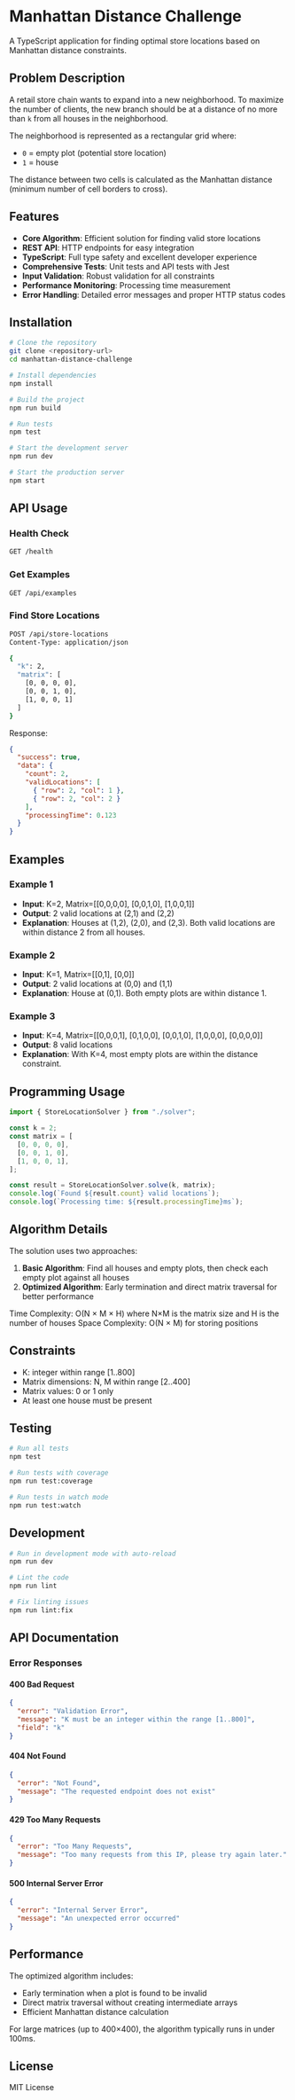 # Manhattan Distance Challenge

A TypeScript application for finding optimal store locations based on Manhattan distance constraints.

## Problem Description

A retail store chain wants to expand into a new neighborhood. To maximize the number of clients, the new branch should be at a distance of no more than `k` from all houses in the neighborhood.

The neighborhood is represented as a rectangular grid where:

- `0` = empty plot (potential store location)
- `1` = house

The distance between two cells is calculated as the Manhattan distance (minimum number of cell borders to cross).

## Features

- **Core Algorithm**: Efficient solution for finding valid store locations
- **REST API**: HTTP endpoints for easy integration
- **TypeScript**: Full type safety and excellent developer experience
- **Comprehensive Tests**: Unit tests and API tests with Jest
- **Input Validation**: Robust validation for all constraints
- **Performance Monitoring**: Processing time measurement
- **Error Handling**: Detailed error messages and proper HTTP status codes

## Installation

```bash
# Clone the repository
git clone <repository-url>
cd manhattan-distance-challenge

# Install dependencies
npm install

# Build the project
npm run build

# Run tests
npm test

# Start the development server
npm run dev

# Start the production server
npm start
```

## API Usage

### Health Check

```bash
GET /health
```

### Get Examples

```bash
GET /api/examples
```

### Find Store Locations

```bash
POST /api/store-locations
Content-Type: application/json

{
  "k": 2,
  "matrix": [
    [0, 0, 0, 0],
    [0, 0, 1, 0],
    [1, 0, 0, 1]
  ]
}
```

Response:

```json
{
  "success": true,
  "data": {
    "count": 2,
    "validLocations": [
      { "row": 2, "col": 1 },
      { "row": 2, "col": 2 }
    ],
    "processingTime": 0.123
  }
}
```

## Examples

### Example 1

- **Input**: K=2, Matrix=[[0,0,0,0], [0,0,1,0], [1,0,0,1]]
- **Output**: 2 valid locations at (2,1) and (2,2)
- **Explanation**: Houses at (1,2), (2,0), and (2,3). Both valid locations are within distance 2 from all houses.

### Example 2

- **Input**: K=1, Matrix=[[0,1], [0,0]]
- **Output**: 2 valid locations at (0,0) and (1,1)
- **Explanation**: House at (0,1). Both empty plots are within distance 1.

### Example 3

- **Input**: K=4, Matrix=[[0,0,0,1], [0,1,0,0], [0,0,1,0], [1,0,0,0], [0,0,0,0]]
- **Output**: 8 valid locations
- **Explanation**: With K=4, most empty plots are within the distance constraint.

## Programming Usage

```typescript
import { StoreLocationSolver } from "./solver";

const k = 2;
const matrix = [
  [0, 0, 0, 0],
  [0, 0, 1, 0],
  [1, 0, 0, 1],
];

const result = StoreLocationSolver.solve(k, matrix);
console.log(`Found ${result.count} valid locations`);
console.log(`Processing time: ${result.processingTime}ms`);
```

## Algorithm Details

The solution uses two approaches:

1. **Basic Algorithm**: Find all houses and empty plots, then check each empty plot against all houses
2. **Optimized Algorithm**: Early termination and direct matrix traversal for better performance

Time Complexity: O(N × M × H) where N×M is the matrix size and H is the number of houses
Space Complexity: O(N × M) for storing positions

## Constraints

- K: integer within range [1..800]
- Matrix dimensions: N, M within range [2..400]
- Matrix values: 0 or 1 only
- At least one house must be present

## Testing

```bash
# Run all tests
npm test

# Run tests with coverage
npm run test:coverage

# Run tests in watch mode
npm run test:watch
```

## Development

```bash
# Run in development mode with auto-reload
npm run dev

# Lint the code
npm run lint

# Fix linting issues
npm run lint:fix
```

## API Documentation

### Error Responses

#### 400 Bad Request

```json
{
  "error": "Validation Error",
  "message": "K must be an integer within the range [1..800]",
  "field": "k"
}
```

#### 404 Not Found

```json
{
  "error": "Not Found",
  "message": "The requested endpoint does not exist"
}
```

#### 429 Too Many Requests

```json
{
  "error": "Too Many Requests",
  "message": "Too many requests from this IP, please try again later."
}
```

#### 500 Internal Server Error

```json
{
  "error": "Internal Server Error",
  "message": "An unexpected error occurred"
}
```

## Performance

The optimized algorithm includes:

- Early termination when a plot is found to be invalid
- Direct matrix traversal without creating intermediate arrays
- Efficient Manhattan distance calculation

For large matrices (up to 400×400), the algorithm typically runs in under 100ms.

## License

MIT License
